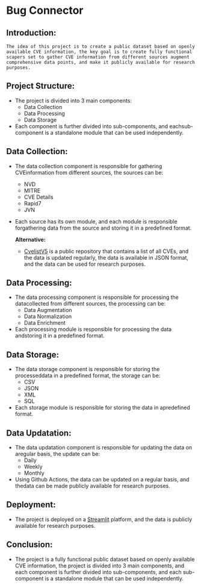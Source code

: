 # Bug Connector

## Introduction:
    The idea of this project is to create a public dataset based on openly available CVE information, the key goal is to create fully functional scapers set to gather CVE information from different sources augment comprehensive data points, and make it publicly available for research purposes.

## Project Structure:    
- The project is divided into 3 main components:
    - Data Collection
    - Data Processing
    - Data Storage
- Each component is further divided into sub-components, and eachsub-component is a standalone module that can be used independently.

## Data Collection:
- The data collection component is responsible for gathering CVEinformation from different sources, the sources can be:
    - NVD
    - MITRE
    - CVE Details
    - Rapid7
    - JVN
- Each source has its own module, and each module is responsible forgathering data from the source and storing it in a predefined format.
  
  **Alternative:**
  - [CvelistV5](https://github.com/CVEProject/cvelistV5) is a public repository that contains a list of all CVEs, and the data is updated regularly, the data is available in JSON format, and the data can be used for research purposes.
  
## Data Processing:
- The data processing component is responsible for processing the datacollected from different sources, the processing can be:
    - Data Augmentation
    - Data Normalization
    - Data Enrichment
- Each processing module is responsible for processing the data andstoring it in a predefined format.

## Data Storage:
- The data storage component is responsible for storing the processeddata in a predefined format, the storage can be:
    - CSV
    - JSON
    - XML
    - SQL
- Each storage module is responsible for storing the data in apredefined format.

## Data Updatation:
- The data updatation component is responsible for updating the data on aregular basis, the update can be:
    - Daily
    - Weekly
    - Monthly
- Using Github Actions, the data can be updated on a regular basis, and thedata can be made publicly available for research purposes.

## Deployment:
- The project is deployed on a [Streamlit](https://streamlit.io) platform, and the data is publicly available for research purposes.

## Conclusion:
- The project is a fully functional public dataset based on openly available CVE information, the project is divided into 3 main components, and each component is further divided into sub-components, and each sub-component is a standalone module that can be used independently.

